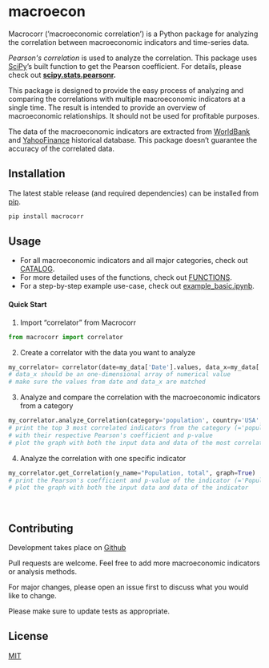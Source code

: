 # macroecon

Macrocorr (’macroeconomic correlation’) is a Python package for analyzing the correlation between macroeconomic indicators and time-series data. 

*Pearson's correlation* is used to analyze the correlation. This package uses [SciPy](https://scipy.org/)’s built function to get the Pearson coefficient. For details, please check out **[scipy.stats.pearsonr](https://docs.scipy.org/doc/scipy/reference/generated/scipy.stats.pearsonr.html).** 

This package is designed to provide the easy process of analyzing and comparing the correlations with multiple macroeconomic indicators at a single time. The result is intended to provide an overview of macroeconomic relationships. It should not be used for profitable purposes.

The data of the macroeconomic indicators are extracted from [WorldBank](https://databank.worldbank.org/) and [YahooFinance](https://finance.yahoo.com/lookup?s=DATA) historical database. This package doesn’t guarantee the accuracy of the correlated data.

## Installation

The latest stable release (and required dependencies) can be installed from [pip](https://pypi.org/project/macrocorr/).

```bash
pip install macrocorr
```

## Usage
- For all macroeconomic indicators and all major categories, check out [CATALOG](https://github.com/SeoliKim/macrocorr/blob/main/Usage/CATALOG.md).
- For more detailed uses of the functions, check out [FUNCTIONS](https://github.com/SeoliKim/macrocorr/blob/main/Usage/FUNCTIONS.md).
- For a step-by-step example use-case, check out [example_basic.ipynb](https://github.com/SeoliKim/macrocorr/blob/main/Usage/example/example_basic.ipynb).

#### Quick Start

1. Import “correlator” from Macrocorr

```python
from macrocorr import correlator
```

2. Create a correlator with the data you want to analyze

```python
my_correlator= correlator(date=my_data['Date'].values, data_x=my_data['Price'].values)
# data_x should be an one-dimensional array of numerical value
# make sure the values from date and data_x are matched
```

3. Analyze and compare the correlation with the macroeconomic indicators from a category

```python
my_correlator.analyze_Correlation(category='population', country='USA', top_num=3)
# print the top 3 most correlated indicators from the category (='population') 
# with their respective Pearson's coefficient and p-value
# plot the graph with both the input data and data of the most correlated indicator
```

4. Analyze the correlation with one specific indicator

```python
my_correlator.get_Correlation(y_name="Population, total", graph=True)
# print the Pearson's coefficient and p-value of the indicator (='Population, total') 
# plot the graph with both the input data and data of the indicator
```
</br>

## Contributing

Development takes place on [Github](https://github.com/SeoliKim/macrocorr)

Pull requests are welcome. Feel free to add more macroeconomic indicators or analysis methods.

For major changes, please open an issue first to discuss what you would like to change.

Please make sure to update tests as appropriate.
</br>

## License

[MIT](https://choosealicense.com/licenses/mit/)